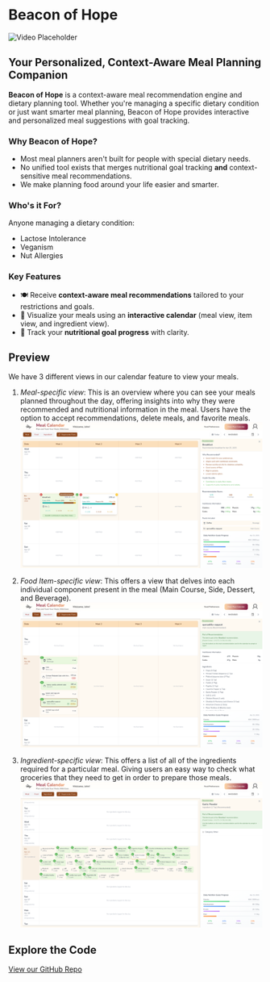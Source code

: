# Beacon of Hope

![Video Placeholder](https://via.placeholder.com/800x450.png?text=Demo+Video+Coming+Soon)

## Your Personalized, Context-Aware Meal Planning Companion

**Beacon of Hope** is a context-aware meal recommendation engine and dietary planning tool. Whether you're managing a specific dietary condition or just want smarter meal planning, Beacon of Hope provides interactive and personalized meal suggestions with goal tracking.

### Why Beacon of Hope?
- Most meal planners aren't built for people with special dietary needs.
- No unified tool exists that merges nutritional goal tracking **and** context-sensitive meal recommendations.
- We make planning food around your life easier and smarter.

### Who's it For?
Anyone managing a dietary condition:
- Lactose Intolerance
- Veganism
- Nut Allergies

### Key Features
- 🍽️ Receive **context-aware meal recommendations** tailored to your restrictions and goals.
- 📅 Visualize your meals using an **interactive calendar** (meal view, item view, and ingredient view).
- 🎯 Track your **nutritional goal progress** with clarity.

## Preview
We have 3 different views in our calendar feature to view your meals.

1. *Meal-specific view*: This is an overview where you can see your meals planned throughout the day, offering insights into why they were recommended and nutritional information in the meal. Users have the option to accept recommendations, delete meals, and favorite meals.
![Screenshot Placeholder](img/meal.png)

2. *Food Item-specific view*: This offers a view that delves into each individual component present in the meal (Main Course, Side, Dessert, and Beverage).
![Screenshot Placeholder](img/food.png)

3. *Ingredient-specific view*: This offers a list of all of the ingredients required for a particular meal. Giving users an easy way to check what groceries that they need to get in order to prepare those meals.
![Screenshot Placeholder](img/ingr.png)


## Explore the Code
[View our GitHub Repo](https://github.com/SCCapstone/beacon-of-hope)
